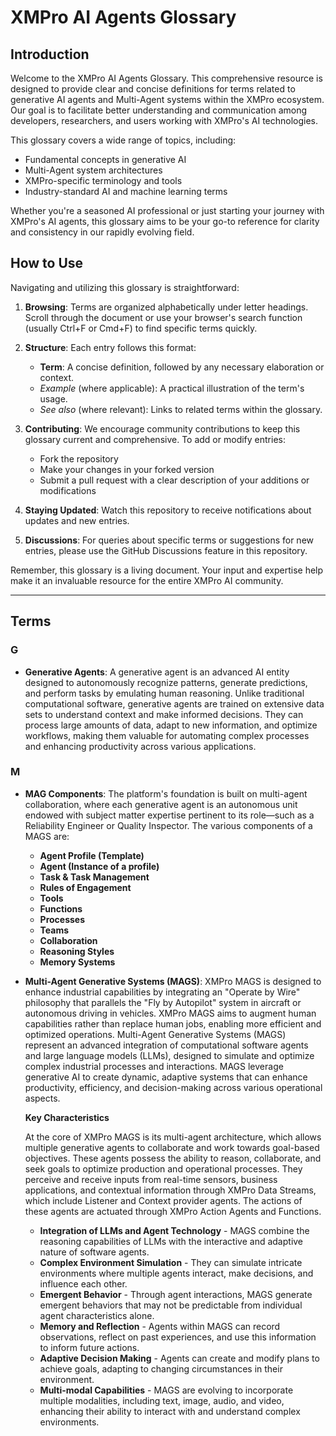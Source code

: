 # XMPro AI Agents Glossary

## Introduction

Welcome to the XMPro AI Agents Glossary. This comprehensive resource is designed to provide clear and concise definitions for terms related to generative AI agents and Multi-Agent systems within the XMPro ecosystem. Our goal is to facilitate better understanding and communication among developers, researchers, and users working with XMPro's AI technologies.

This glossary covers a wide range of topics, including:
- Fundamental concepts in generative AI
- Multi-Agent system architectures
- XMPro-specific terminology and tools
- Industry-standard AI and machine learning terms

Whether you're a seasoned AI professional or just starting your journey with XMPro's AI agents, this glossary aims to be your go-to reference for clarity and consistency in our rapidly evolving field.

## How to Use

Navigating and utilizing this glossary is straightforward:

1. **Browsing**: Terms are organized alphabetically under letter headings. Scroll through the document or use your browser's search function (usually Ctrl+F or Cmd+F) to find specific terms quickly.

2. **Structure**: Each entry follows this format:
   - **Term**: A concise definition, followed by any necessary elaboration or context.
   - *Example* (where applicable): A practical illustration of the term's usage.
   - *See also* (where relevant): Links to related terms within the glossary.

3. **Contributing**: We encourage community contributions to keep this glossary current and comprehensive. To add or modify entries:
   - Fork the repository
   - Make your changes in your forked version
   - Submit a pull request with a clear description of your additions or modifications

4. **Staying Updated**: Watch this repository to receive notifications about updates and new entries.

5. **Discussions**: For queries about specific terms or suggestions for new entries, please use the GitHub Discussions feature in this repository.

Remember, this glossary is a living document. Your input and expertise help make it an invaluable resource for the entire XMPro AI community.

---

## Terms

### G
- **Generative Agents**: A generative agent is an advanced AI entity designed to autonomously recognize patterns, generate predictions, and perform tasks by emulating human reasoning. Unlike traditional computational software, generative agents are trained on extensive data sets to understand context and make informed decisions. They can process large amounts of data, adapt to new information, and optimize workflows, making them valuable for automating complex processes and enhancing productivity across various applications.

### M
- **MAG Components**: The platform's foundation is built on multi-agent collaboration, where each generative agent is an autonomous unit endowed with subject matter expertise pertinent to its role—such as a Reliability Engineer or Quality Inspector.  The various components of a MAGS are:
   - **Agent Profile (Template)**
   - **Agent (Instance of a profile)**
   - **Task & Task Management**
   - **Rules of Engagement**
   - **Tools**
   - **Functions**
   - **Processes**
   - **Teams**
   - **Collaboration**
   - **Reasoning Styles**
   - **Memory Systems**

- **Multi-Agent Generative Systems (MAGS)**: XMPro MAGS is designed to enhance industrial capabilities by integrating an "Operate by Wire" philosophy that parallels the "Fly by Autopilot" system in aircraft or autonomous driving in vehicles.
   XMPro MAGS aims to augment human capabilities rather than replace human jobs, enabling more efficient and optimized operations.
   Multi-Agent Generative Systems (MAGS) represent an advanced integration of computational software agents and large language models (LLMs), designed to simulate and optimize complex industrial processes and interactions. MAGS    leverage generative AI to create dynamic, adaptive systems that can enhance productivity, efficiency, and decision-making across various operational aspects.

   **Key Characteristics**

     At the core of XMPro MAGS is its multi-agent architecture, which allows multiple generative agents to collaborate and work towards goal-based objectives. These agents possess the ability to reason, collaborate, and seek goals to optimize production and operational processes. They perceive and receive inputs from real-time sensors, business applications, and contextual information through XMPro Data Streams, which include Listener and Context provider agents. The actions of these agents are actuated through XMPro Action Agents and Functions.
  
   - **Integration of LLMs and Agent Technology** - MAGS combine the reasoning capabilities of LLMs with the interactive and adaptive nature of software agents.
   - **Complex Environment Simulation** - They can simulate intricate environments where multiple agents interact, make decisions, and influence each other.
   - **Emergent Behavior** - Through agent interactions, MAGS generate emergent behaviors that may not be predictable from individual agent characteristics alone.
   - **Memory and Reflection** - Agents within MAGS can record observations, reflect on past experiences, and use this information to inform future actions.
   - **Adaptive Decision Making** - Agents can create and modify plans to achieve goals, adapting to changing circumstances in their environment.
   - **Multi-modal Capabilities** - MAGS are evolving to incorporate multiple modalities, including text, image, audio, and video, enhancing their ability to interact with and understand complex environments.
